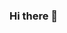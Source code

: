 ### Hi there 👋

<!--
**Huthaifa-Dev/Huthaifa-Dev** is a ✨ _special_ ✨ repository because its `README.md` (this file) appears on your GitHub profile.

Here are some ideas to get you started:

- 🔭 I’m currently working on building my profile and enahancing my social skills
- 🌱 I’m currently learning React and JS
- 👯 I’m looking to collaborate on ...
- 🤔 I’m looking for help with ...
- 💬 Ask me about ...
- 📫 How to reach me: https://www.linkedin.com/in/huthaifa-jamal-ba11b6190/
- 😄 Pronouns: ...
- ⚡ Fun fact: I'm not a meme lord, but I meme a lot.
-->

